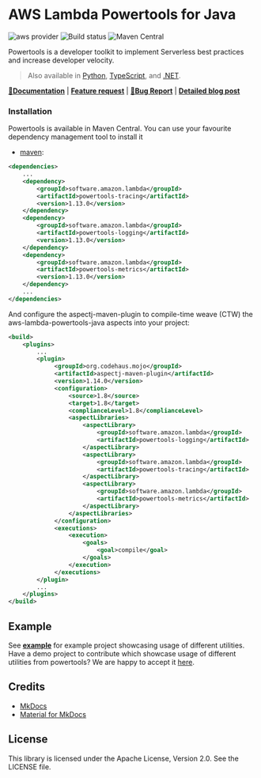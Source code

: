 # AWS Lambda Powertools for Java

![aws provider](https://img.shields.io/badge/provider-AWS-orange?logo=amazon-aws&color=ff9900) ![Build status](https://github.com/awslabs/aws-lambda-powertools-java/actions/workflows/build.yml/badge.svg) ![Maven Central](https://img.shields.io/maven-central/v/software.amazon.lambda/powertools-parent)

Powertools is a developer toolkit to implement Serverless best practices and increase developer velocity.

> Also available in [Python](https://github.com/awslabs/aws-lambda-powertools-python), [TypeScript](https://github.com/awslabs/aws-lambda-powertools-typescript), and [.NET](https://github.com/awslabs/aws-lambda-powertools-dotnet).

**[📜Documentation](https://awslabs.github.io/aws-lambda-powertools-java/)** | **[Feature request](https://github.com/awslabs/aws-lambda-powertools-java/issues/new?assignees=&labels=feature-request%2C+triage&template=feature_request.md&title=)** | **[🐛Bug Report](https://github.com/awslabs/aws-lambda-powertools-java/issues/new?assignees=&labels=bug%2C+triage&template=bug_report.md&title=)** | **[Detailed blog post](https://aws.amazon.com/blogs/opensource/simplifying-serverless-best-practices-with-aws-lambda-powertools-java/)**

### Installation

Powertools is available in Maven Central. You can use your favourite dependency management tool to install it

* [maven](https://maven.apache.org/):
```xml
<dependencies>
    ...
    <dependency>
        <groupId>software.amazon.lambda</groupId>
        <artifactId>powertools-tracing</artifactId>
        <version>1.13.0</version>
    </dependency>
    <dependency>
        <groupId>software.amazon.lambda</groupId>
        <artifactId>powertools-logging</artifactId>
        <version>1.13.0</version>
    </dependency>
    <dependency>
        <groupId>software.amazon.lambda</groupId>
        <artifactId>powertools-metrics</artifactId>
        <version>1.13.0</version>
    </dependency>
    ...
</dependencies>
```

And configure the aspectj-maven-plugin to compile-time weave (CTW) the aws-lambda-powertools-java aspects into your project:

```xml
<build>
    <plugins>
        ...
        <plugin>
             <groupId>org.codehaus.mojo</groupId>
             <artifactId>aspectj-maven-plugin</artifactId>
             <version>1.14.0</version>
             <configuration>
                 <source>1.8</source>
                 <target>1.8</target>
                 <complianceLevel>1.8</complianceLevel>
                 <aspectLibraries>
                     <aspectLibrary>
                         <groupId>software.amazon.lambda</groupId>
                         <artifactId>powertools-logging</artifactId>
                     </aspectLibrary>
                     <aspectLibrary>
                         <groupId>software.amazon.lambda</groupId>
                         <artifactId>powertools-tracing</artifactId>
                     </aspectLibrary>
                     <aspectLibrary>
                         <groupId>software.amazon.lambda</groupId>
                         <artifactId>powertools-metrics</artifactId>
                     </aspectLibrary>
                 </aspectLibraries>
             </configuration>
             <executions>
                 <execution>
                     <goals>
                         <goal>compile</goal>
                     </goals>
                 </execution>
             </executions>
        </plugin>
        ...
    </plugins>
</build>
```

## Example

See **[example](https://github.com/aws-samples/aws-lambda-powertools-examples/tree/main/java)** for example project showcasing usage of different utilities. 
Have a demo project to contribute which showcase usage of different utilities from powertools? We are happy to accept it [here](https://github.com/aws-samples/aws-lambda-powertools-examples/blob/main/CONTRIBUTING.md#security-issue-notifications).

## Credits

* [MkDocs](https://www.mkdocs.org/)
* [Material for MkDocs](https://squidfunk.github.io/mkdocs-material/)

## License

This library is licensed under the Apache License, Version 2.0. See the LICENSE file.
